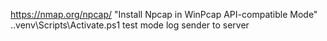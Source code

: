 https://nmap.org/npcap/
"Install Npcap in WinPcap API-compatible Mode"
.\.venv\Scripts\Activate.ps1
test mode log sender to server